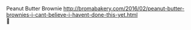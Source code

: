 Peanut Butter Brownie	http://bromabakery.com/2016/02/peanut-butter-brownies-i-cant-believe-i-havent-done-this-yet.html	
਍